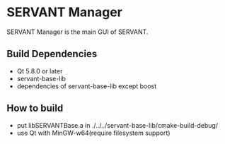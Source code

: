 # SERVANT Manager
SERVANT Manager is the main GUI of SERVANT.  

## Build Dependencies
* Qt 5.8.0 or later  
* servant-base-lib  
* dependencies of servant-base-lib except boost

## How to build
* put libSERVANTBase.a in ./../../servant-base-lib/cmake-build-debug/  
* use Qt with MinGW-w64(require filesystem support)

